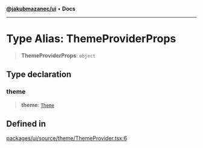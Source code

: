[**@jakubmazanec/ui**](../README.md) • **Docs**

---

# Type Alias: ThemeProviderProps

> **ThemeProviderProps**: `object`

## Type declaration

### theme

> **theme**: [`Theme`](Theme.md)

## Defined in

[packages/ui/source/theme/ThemeProvider.tsx:6](https://github.com/jakubmazanec/tools/blob/6ed2cc9bf798455a62cfc34def34fef748169fa2/packages/ui/source/theme/ThemeProvider.tsx#L6)
